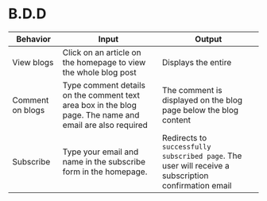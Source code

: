 # B.D.D

| Behavior            | Input                         | Output                        | 
| ------------------- | ----------------------------- | ----------------------------- |
| View blogs | Click on an article on the homepage to view the whole blog post| Displays the entire |
| Comment on blogs | Type comment details on the comment text area box in the blog page. The name and email are also required | The comment is displayed on the blog page below the blog content |
| Subscribe | Type your email and name in the subscribe form in the homepage. | Redirects to ```successfully subscribed page```. The user will receive a subscription confirmation email |
